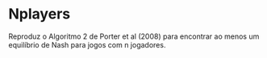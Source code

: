 # Nplayers
 Reproduz o Algoritmo 2 de Porter et al (2008) para encontrar ao menos um equilíbrio de Nash para jogos com n jogadores.

